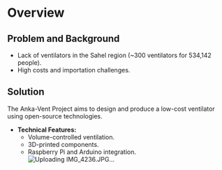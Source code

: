 # Overview
## Problem and Background  
- Lack of ventilators in the Sahel region (~300 ventilators for 534,142 people).  
- High costs and importation challenges.  

## Solution  
The Anka-Vent Project aims to design and produce a low-cost ventilator using open-source technologies.  
- **Technical Features:**  
  - Volume-controlled ventilation.  
  - 3D-printed components.  
  - Raspberry Pi and Arduino integration.  
![Uploading IMG_4236.JPG…]()
